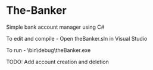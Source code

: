 # The-Banker
Simple bank account manager using C# 

To edit and compile - Open theBanker.sln in Visual Studio

To run - \bin\debug\theBanker.exe

TODO: Add account creation and deletion
